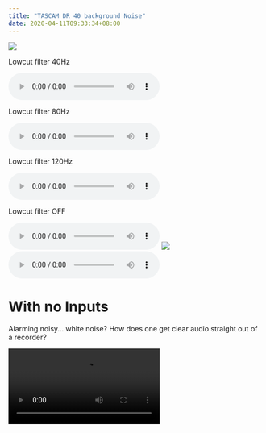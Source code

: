 ```yaml
---
title: "TASCAM DR 40 background Noise"
date: 2020-04-11T09:33:34+08:00
---
```


<img src="https://s.natalian.org/2020-04-11/tascam-dr-40.jpg">
<p>Lowcut filter 40Hz</p>
<audio controls src="https://s.natalian.org/2020-04-11/lowcut-40.mp3"></audio>
<p>Lowcut filter 80Hz</p>
<audio controls src="https://s.natalian.org/2020-04-11/lowcut-80.mp3"></audio>
<p>Lowcut filter 120Hz</p>
<audio controls src="https://s.natalian.org/2020-04-11/lowcut-120.mp3"></audio>
<p>Lowcut filter OFF</p>
<audio controls src="https://s.natalian.org/2020-04-11/lowcut-off.mp3"></audio>
<img src="https://s.natalian.org/2020-04-11/audio-technica-ATR2100.jpg">
<audio controls src="https://s.natalian.org/2020-04-11/ATR2100-with-noise.mp3"></audio>

# With no Inputs

<p>Alarming noisy... white noise? How does one get clear audio straight out of a recorder?</p>

<video controls src="https://s.natalian.org/2020-04-11/tascam-dr-40-no-ext-inputs.mp4"></video>
